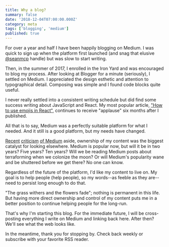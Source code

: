 ```yaml
---
title: Why a blog?
summary: false
date: '2018-12-04T07:00:00.000Z'
category: meta
tags: ['blogging', 'medium']
published: true
---
```


For over a year and half I have been happily blogging on Medium. I was quick to sign up when the platform first launched (and snag that elusive [@seanmcp](https://medium.com/@seanmcp) handle) but was slow to start writing.

Then, in the summer of 2017, I enrolled in the Iron Yard and was encouraged to blog my process. After looking at Blogger for a minute (seriously), I settled on Medium. I appreciated the design esthetic and attention to typographical detail. Composing was simple and I found code blocks quite useful.

I never really settled into a consistent writing schedule but did find some success writing about JavaScript and React. My most popular article, ["How to use emojis in React"](https://medium.com/@seanmcp/%EF%B8%8F-how-to-use-emojis-in-react-d23bbf608bf7), continues to receive "applause" six months after I published.

All that is to say, Medium was a perfectly suitable platform for what I needed. And it still is a good platform, but my needs have changed.

[Recent](https://medium.com/@nikitonsky/medium-is-a-poor-choice-for-blogging-bb0048d19133) [criticism](https://twitter.com/dan_abramov/status/1068903909119483904) [of Medium](https://twitter.com/snookca/status/1068866664257732608) aside, ownership of my content was the biggest catalyst for looking elsewhere. Medium is popular now, but will it be in two years? Five years? Ten years? Will we be reading Medium posts about terraforming when we colonize the moon? Or will Medium's popularity wane and be shuttered before we get there? No one can know.

Regardless of the future of the platform, I'd like my content to live on. My goal is to help people (help people), so my words--as feeble as they are--need to persist long enough to do that.

"The grass withers and the flowers fade"; nothing is permanent in this life. But having more direct ownership and control of my content puts me in a better position to continue helping people for the long-run.

That's why I'm starting this blog. For the immediate future, I will be cross-posting everything I write on Medium and linking back here. After then? We'll see what the web looks like.

In the meantime, thank you for stopping by. Check back weekly or subscribe with your favorite RSS reader.
